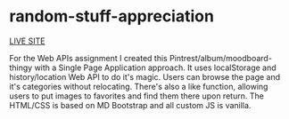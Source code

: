 # random-stuff-appreciation
[LIVE SITE](https://gvestmann.github.io/random-stuff-appreciation/)

For the Web APIs assignment I created this Pintrest/album/moodboard-thingy with a Single Page Application approach. It uses localStorage and history/location Web API to do it's magic. Users can browse the page and it's categories without relocating. There's also a like function, allowing users to put images to favorites and find them there upon return. The HTML/CSS is based on MD Bootstrap and all custom JS is vanilla. 